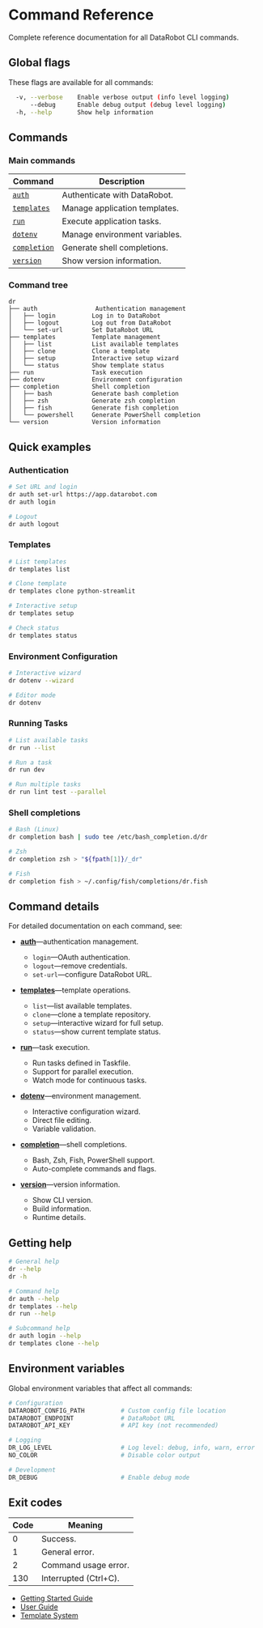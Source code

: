 # Command Reference

Complete reference documentation for all DataRobot CLI commands.

## Global flags

These flags are available for all commands:

```bash
  -v, --verbose    Enable verbose output (info level logging)
      --debug      Enable debug output (debug level logging)
  -h, --help       Show help information
```

## Commands

### Main commands

| Command | Description |
|---------|-------------|
| [`auth`](auth.md) | Authenticate with DataRobot. |
| [`templates`](templates.md) | Manage application templates. |
| [`run`](run.md) | Execute application tasks. |
| [`dotenv`](dotenv.md) | Manage environment variables. |
| [`completion`](completion.md) | Generate shell completions. |
| [`version`](version.md) | Show version information. |

### Command tree

```
dr
├── auth                Authentication management
│   ├── login          Log in to DataRobot
│   ├── logout         Log out from DataRobot
│   └── set-url        Set DataRobot URL
├── templates          Template management
│   ├── list           List available templates
│   ├── clone          Clone a template
│   ├── setup          Interactive setup wizard
│   └── status         Show template status
├── run                Task execution
├── dotenv             Environment configuration
├── completion         Shell completion
│   ├── bash           Generate bash completion
│   ├── zsh            Generate zsh completion
│   ├── fish           Generate fish completion
│   └── powershell     Generate PowerShell completion
└── version            Version information
```

## Quick examples

### Authentication

```bash
# Set URL and login
dr auth set-url https://app.datarobot.com
dr auth login

# Logout
dr auth logout
```

### Templates

```bash
# List templates
dr templates list

# Clone template
dr templates clone python-streamlit

# Interactive setup
dr templates setup

# Check status
dr templates status
```

### Environment Configuration

```bash
# Interactive wizard
dr dotenv --wizard

# Editor mode
dr dotenv
```

### Running Tasks

```bash
# List available tasks
dr run --list

# Run a task
dr run dev

# Run multiple tasks
dr run lint test --parallel
```

### Shell completions

```bash
# Bash (Linux)
dr completion bash | sudo tee /etc/bash_completion.d/dr

# Zsh
dr completion zsh > "${fpath[1]}/_dr"

# Fish
dr completion fish > ~/.config/fish/completions/dr.fish
```

## Command details

For detailed documentation on each command, see:

- **[auth](auth.md)**&mdash;authentication management.
  - `login`&mdash;OAuth authentication.
  - `logout`&mdash;remove credentials.
  - `set-url`&mdash;configure DataRobot URL.

- **[templates](templates.md)**&mdash;template operations.
  - `list`&mdash;list available templates.
  - `clone`&mdash;clone a template repository.
  - `setup`&mdash;interactive wizard for full setup.
  - `status`&mdash;show current template status.

- **[run](run.md)**&mdash;task execution.
  - Run tasks defined in Taskfile.
  - Support for parallel execution.
  - Watch mode for continuous tasks.

- **[dotenv](dotenv.md)**&mdash;environment management.
  - Interactive configuration wizard.
  - Direct file editing.
  - Variable validation.

- **[completion](completion.md)**&mdash;shell completions.
  - Bash, Zsh, Fish, PowerShell support.
  - Auto-complete commands and flags.

- **[version](version.md)**&mdash;version information.
  - Show CLI version.
  - Build information.
  - Runtime details.

## Getting help

```bash
# General help
dr --help
dr -h

# Command help
dr auth --help
dr templates --help
dr run --help

# Subcommand help
dr auth login --help
dr templates clone --help
```

## Environment variables

Global environment variables that affect all commands:

```bash
# Configuration
DATAROBOT_CONFIG_PATH          # Custom config file location
DATAROBOT_ENDPOINT             # DataRobot URL
DATAROBOT_API_KEY              # API key (not recommended)

# Logging
DR_LOG_LEVEL                   # Log level: debug, info, warn, error
NO_COLOR                       # Disable color output

# Development
DR_DEBUG                       # Enable debug mode
```

## Exit codes

| Code | Meaning |
|------|---------|
| 0 | Success. |
| 1 | General error. |
| 2 | Command usage error. |
| 130 | Interrupted (Ctrl+C). |## See Also

- [Getting Started Guide](../user-guide/getting-started.md)
- [User Guide](../user-guide/)
- [Template System](../template-system/)
